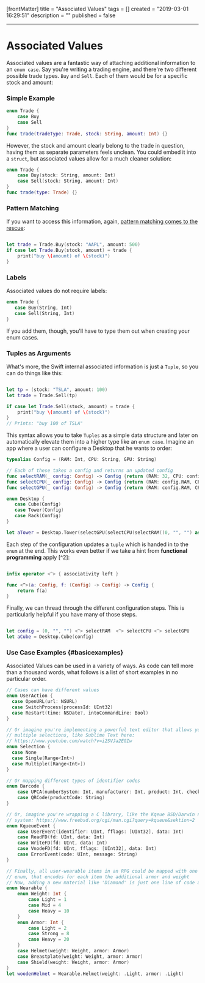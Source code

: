 [frontMatter]
title = "Associated Values"
tags = []
created = "2019-03-01 16:29:51"
description = ""
published = false

---

# Associated Values

Associated values are a fantastic way of attaching additional
information to an `enum case`. Say you\'re writing a trading engine, and
there\'re two different possible trade types. `Buy` and `Sell`. Each of
them would be for a specific stock and amount:

### Simple Example

``` Swift
enum Trade {
    case Buy
    case Sell
}
func trade(tradeType: Trade, stock: String, amount: Int) {}
```

However, the stock and amount clearly belong to the trade in question,
having them as separate parameters feels unclean. You could embed it
into a `struct`, but associated values allow for a much cleaner
solution:

``` Swift
enum Trade {
    case Buy(stock: String, amount: Int)
    case Sell(stock: String, amount: Int)
}
func trade(type: Trade) {}
```

### Pattern Matching

If you want to access this information, again, [pattern matching comes
to the
rescue](http://appventure.me/2015/08/20/swift-pattern-matching-in-detail/):

``` Swift

let trade = Trade.Buy(stock: "AAPL", amount: 500)
if case let Trade.Buy(stock, amount) = trade {
    print("buy \(amount) of \(stock)")
}

```

### Labels

Associated values do not require labels:

``` Swift
enum Trade {
   case Buy(String, Int)
   case Sell(String, Int)
}
```

If you add them, though, you\'ll have to type them out when creating
your enum cases.

### Tuples as Arguments

What\'s more, the Swift internal associated information is just a
`Tuple`, so you can do things like this:

``` Swift

let tp = (stock: "TSLA", amount: 100)
let trade = Trade.Sell(tp)

if case let Trade.Sell(stock, amount) = trade {
    print("buy \(amount) of \(stock)")
}
// Prints: "buy 100 of TSLA"
```

This syntax allows you to take `Tuples` as a simple data structure and
later on automatically elevate them into a higher type like an
`enum case`. Imagine an app where a user can configure a Desktop that he
wants to order:

``` Swift
typealias Config = (RAM: Int, CPU: String, GPU: String)

// Each of these takes a config and returns an updated config
func selectRAM(_ config: Config) -> Config {return (RAM: 32, CPU: config.CPU, GPU: config.GPU)}
func selectCPU(_ config: Config) -> Config {return (RAM: config.RAM, CPU: "3.2GHZ", GPU: config.GPU)}
func selectGPU(_ config: Config) -> Config {return (RAM: config.RAM, CPU: config.CPU, GPU: "NVidia")}

enum Desktop {
   case Cube(Config)
   case Tower(Config)
   case Rack(Config)
}

let aTower = Desktop.Tower(selectGPU(selectCPU(selectRAM((0, "", "") as Config))))
```

Each step of the configuration updates a `tuple` which is handed in to
the `enum` at the end. This works even better if we take a hint from
**functional programming** apply [^2]:

``` Swift

infix operator <^> { associativity left }

func <^>(a: Config, f: (Config) -> Config) -> Config { 
    return f(a)
}
```

Finally, we can thread through the different configuration steps. This
is particularly helpful if you have many of those steps.

``` Swift

let config = (0, "", "") <^> selectRAM  <^> selectCPU <^> selectGPU
let aCube = Desktop.Cube(config)

```

### Use Case Examples {#basicexamples}

Associated Values can be used in a variety of ways. As code can tell
more than a thousand words, what follows is a list of short examples in
no particular order.

``` Swift
// Cases can have different values
enum UserAction {
  case OpenURL(url: NSURL)
  case SwitchProcess(processId: UInt32)
  case Restart(time: NSDate?, intoCommandLine: Bool)
}

// Or imagine you're implementing a powerful text editor that allows you to have
// multiple selections, like Sublime Text here:
// https://www.youtube.com/watch?v=i2SVJa2EGIw
enum Selection {
  case None
  case Single(Range<Int>)
  case Multiple([Range<Int>])
}

// Or mapping different types of identifier codes
enum Barcode {
    case UPCA(numberSystem: Int, manufacturer: Int, product: Int, check: Int)
    case QRCode(productCode: String)
}

// Or, imagine you're wrapping a C library, like the Kqeue BSD/Darwin notification
// system: https://www.freebsd.org/cgi/man.cgi?query=kqueue&sektion=2
enum KqueueEvent {
    case UserEvent(identifier: UInt, fflags: [UInt32], data: Int)
    case ReadFD(fd: UInt, data: Int)
    case WriteFD(fd: UInt, data: Int)
    case VnodeFD(fd: UInt, fflags: [UInt32], data: Int)
    case ErrorEvent(code: UInt, message: String)
}

// Finally, all user-wearable items in an RPG could be mapped with one
// enum, that encodes for each item the additional armor and weight
// Now, adding a new material like 'Diamond' is just one line of code and we'll have the option to add several new Diamond-Crafted wearables.
enum Wearable {
    enum Weight: Int {
        case Light = 1
        case Mid = 4
        case Heavy = 10
    }
    enum Armor: Int {
        case Light = 2
        case Strong = 8
        case Heavy = 20
    }
    case Helmet(weight: Weight, armor: Armor)
    case Breastplate(weight: Weight, armor: Armor)
    case Shield(weight: Weight, armor: Armor)
}
let woodenHelmet = Wearable.Helmet(weight: .Light, armor: .Light)
```
